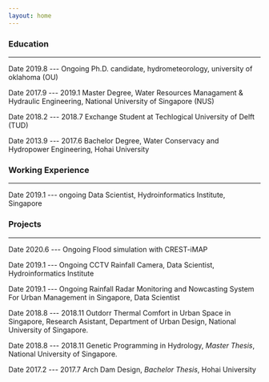 ```yaml
---
layout: home
---
```


### Education
---
Date 2019.8 --- Ongoing    Ph.D. candidate, hydrometeorology, university of oklahoma (OU)

Date 2017.9 --- 2019.1    Master Degree, Water Resources Managament & Hydraulic Engineering, National University of Singapore (NUS)

Date 2018.2 --- 2018.7    Exchange Student at Techlogical University of Delft (TUD)

Date 2013.9 --- 2017.6    Bachelor Degree, Water Conservacy and Hydropower Engineering, Hohai University

### Working Experience
---
Date 2019.1 --- ongoing    Data Scientist, Hydroinformatics Institute, Singapore

### Projects
---


Date 2020.6 --- Ongoing    Flood simulation with CREST-iMAP

Date 2019.1 --- Ongoing    CCTV Rainfall Camera, Data Scientist, Hydroinformatics Institute

Date 2019.1 --- Ongoing    Rainfall Radar Monitoring and Nowcasting System For Urban Management in Singapore, Data Scientist

Date 2018.8 --- 2018.11    Outdorr Thermal Comfort in Urban Space in Singapore, Research Asistant, Department of Urban Design, National University of Singapore.

Date 2018.8 --- 2018.11    Genetic Programming in Hydrology, _Master Thesis_, National University of Singapore.

Date 2017.2 --- 2017.7    Arch Dam Design, _Bachelor Thesis_, Hohai University
